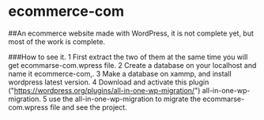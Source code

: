 # ecommerce-com
##An ecommerce website made with WordPress, it is not complete yet, but most of the work is complete.

###How to see it.
1 First extract the two of them at the same time you will get ecommarse-com.wpress file.
2 Create a database on your localhost and name it ecommerce-com,.
3 Make a database on xammp, and install wordpress latest version.
4 Download and activate this plugin ("https://wordpress.org/plugins/all-in-one-wp-migration/") all-in-one-wp-migration.
5 use the all-in-one-wp-migration to migrate the ecommarse-com.wpress file and see the project.
